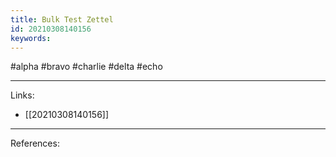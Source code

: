 ```yaml
---
title: Bulk Test Zettel
id: 20210308140156
keywords:
---
```

#alpha #bravo #charlie #delta #echo

---
Links:

- [[20210308140156]]

---
References:
